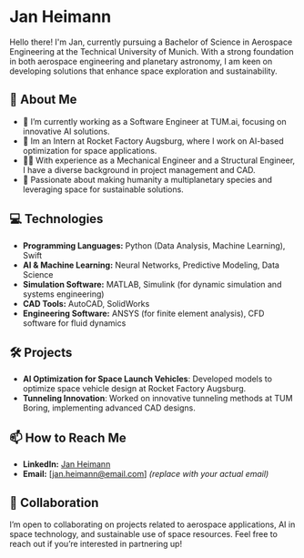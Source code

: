 # Jan Heimann

Hello there! I'm Jan, currently pursuing a Bachelor of Science in Aerospace Engineering at the Technical University of Munich. With a strong foundation in both aerospace engineering and planetary astronomy, I am keen on developing solutions that enhance space exploration and sustainability.

## 🚀 About Me

- 🔭 I’m currently working as a Software Engineer at TUM.ai, focusing on innovative AI solutions.
- 🌱 Im an Intern at Rocket Factory Augsburg, where I work on AI-based optimization for space applications.
- 👨‍💻 With experience as a Mechanical Engineer and a Structural Engineer, I have a diverse background in project management and CAD.
- 🌌 Passionate about making humanity a multiplanetary species and leveraging space for sustainable solutions.

## 💻 Technologies

- **Programming Languages:** Python (Data Analysis, Machine Learning), Swift
- **AI & Machine Learning:** Neural Networks, Predictive Modeling, Data Science
- **Simulation Software:** MATLAB, Simulink (for dynamic simulation and systems engineering)
- **CAD Tools:** AutoCAD, SolidWorks
- **Engineering Software:** ANSYS (for finite element analysis), CFD software for fluid dynamics

## 🛠️ Projects

- **AI Optimization for Space Launch Vehicles**: Developed models to optimize space vehicle design at Rocket Factory Augsburg.
- **Tunneling Innovation**: Worked on innovative tunneling methods at TUM Boring, implementing advanced CAD designs.

## 📫 How to Reach Me

- **LinkedIn:** [Jan Heimann](https://www.linkedin.com/in/jan-heimann-2087ba197/)
- **Email:** [jan.heimann@email.com] *(replace with your actual email)*

## 👥 Collaboration

I’m open to collaborating on projects related to aerospace applications, AI in space technology, and sustainable use of space resources. Feel free to reach out if you’re interested in partnering up!



<!---
janMagnusHeimann/janMagnusHeimann is a ✨ special ✨ repository because its `README.md` (this file) appears on your GitHub profile.
You can click the Preview link to take a look at your changes.
--->
